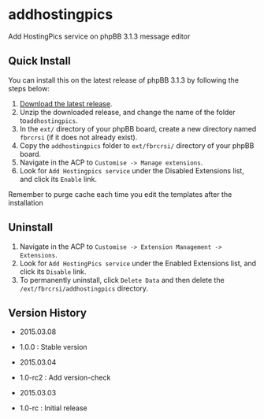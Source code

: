 # addhostingpics
Add HostingPics service on phpBB 3.1.3 message editor

## Quick Install
You can install this on the latest release of phpBB 3.1.3 by following the steps below:

1. [Download the latest release](https://github.com/fbrcrsi/addhostingpics).
2. Unzip the downloaded release, and change the name of the folder to`addhostingpics`.
3. In the `ext/` directory of your phpBB board, create a new directory named `fbrcrsi` (if it does not already exist).
4. Copy the `addhostingpics` folder to `ext/fbrcrsi/` directory of your phpBB board.
5. Navigate in the ACP to `Customise -> Manage extensions`.
6. Look for `Add Hostingpics service` under the Disabled Extensions list, and click its `Enable` link.


Remember to purge cache each time you edit the templates after the installation

## Uninstall

1. Navigate in the ACP to `Customise -> Extension Management -> Extensions`.
2. Look for `Add HostingPics service` under the Enabled Extensions list, and click its `Disable` link.
3. To permanently uninstall, click `Delete Data` and then delete the `/ext/fbrcrsi/addhostingpics` directory.

## Version History

- 2015.03.08

 - 1.0.0 : Stable version

- 2015.03.04

 - 1.0-rc2 : Add version-check

- 2015.03.03

 - 1.0-rc : Initial release
